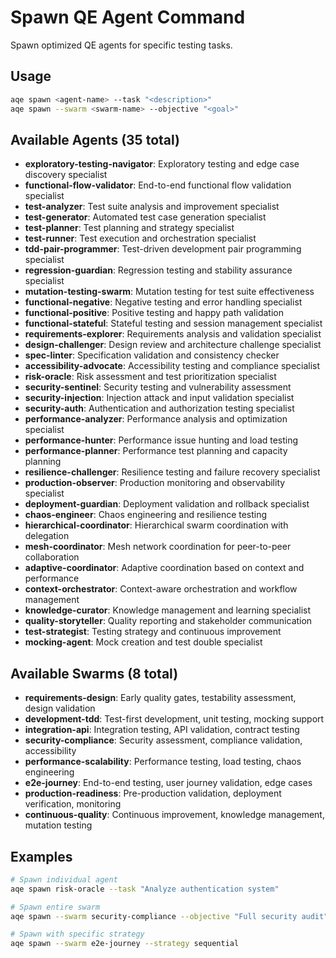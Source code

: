 # Spawn QE Agent Command

Spawn optimized QE agents for specific testing tasks.

## Usage
```bash
aqe spawn <agent-name> --task "<description>"
aqe spawn --swarm <swarm-name> --objective "<goal>"
```

## Available Agents (35 total)
- **exploratory-testing-navigator**: Exploratory testing and edge case discovery specialist
- **functional-flow-validator**: End-to-end functional flow validation specialist
- **test-analyzer**: Test suite analysis and improvement specialist
- **test-generator**: Automated test case generation specialist
- **test-planner**: Test planning and strategy specialist
- **test-runner**: Test execution and orchestration specialist
- **tdd-pair-programmer**: Test-driven development pair programming specialist
- **regression-guardian**: Regression testing and stability assurance specialist
- **mutation-testing-swarm**: Mutation testing for test suite effectiveness
- **functional-negative**: Negative testing and error handling specialist
- **functional-positive**: Positive testing and happy path validation
- **functional-stateful**: Stateful testing and session management specialist
- **requirements-explorer**: Requirements analysis and validation specialist
- **design-challenger**: Design review and architecture challenge specialist
- **spec-linter**: Specification validation and consistency checker
- **accessibility-advocate**: Accessibility testing and compliance specialist
- **risk-oracle**: Risk assessment and test prioritization specialist
- **security-sentinel**: Security testing and vulnerability assessment
- **security-injection**: Injection attack and input validation specialist
- **security-auth**: Authentication and authorization testing specialist
- **performance-analyzer**: Performance analysis and optimization specialist
- **performance-hunter**: Performance issue hunting and load testing
- **performance-planner**: Performance test planning and capacity planning
- **resilience-challenger**: Resilience testing and failure recovery specialist
- **production-observer**: Production monitoring and observability specialist
- **deployment-guardian**: Deployment validation and rollback specialist
- **chaos-engineer**: Chaos engineering and resilience testing
- **hierarchical-coordinator**: Hierarchical swarm coordination with delegation
- **mesh-coordinator**: Mesh network coordination for peer-to-peer collaboration
- **adaptive-coordinator**: Adaptive coordination based on context and performance
- **context-orchestrator**: Context-aware orchestration and workflow management
- **knowledge-curator**: Knowledge management and learning specialist
- **quality-storyteller**: Quality reporting and stakeholder communication
- **test-strategist**: Testing strategy and continuous improvement
- **mocking-agent**: Mock creation and test double specialist

## Available Swarms (8 total)
- **requirements-design**: Early quality gates, testability assessment, design validation
- **development-tdd**: Test-first development, unit testing, mocking support
- **integration-api**: Integration testing, API validation, contract testing
- **security-compliance**: Security assessment, compliance validation, accessibility
- **performance-scalability**: Performance testing, load testing, chaos engineering
- **e2e-journey**: End-to-end testing, user journey validation, edge cases
- **production-readiness**: Pre-production validation, deployment verification, monitoring
- **continuous-quality**: Continuous improvement, knowledge management, mutation testing

## Examples
```bash
# Spawn individual agent
aqe spawn risk-oracle --task "Analyze authentication system"

# Spawn entire swarm
aqe spawn --swarm security-compliance --objective "Full security audit"

# Spawn with specific strategy
aqe spawn --swarm e2e-journey --strategy sequential
```
